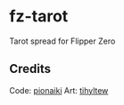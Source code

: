 # fz-tarot
Tarot spread for Flipper Zero

## Credits
Code: [pionaiki](https:/github.com/pionaiki)
Art: [tihyltew](https://github.com/tihyltew)
